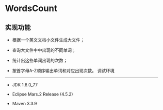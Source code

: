 WordsCount
===================================
实现功能
-----------------------------------
* 根据一个英文文档小文件生成大文件；   

* 查询大文件中中出现的不同单词；   

* 统计出这些单词出现的次数；   

* 按首字母A-Z顺序输出单词和对应出现次数。
调试环境
-----------------------------------
* JDK 1.8.0_77  

* Eclipse Mars.2 Release (4.5.2)   

* Maven 3.3.9  
